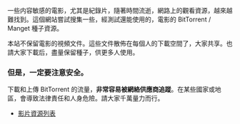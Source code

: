 
一些内容敏感的電影，尤其是紀錄片，隨著時間流逝，網路上的觀看資源，越來越難找到。這個網站嘗試搜集一些，經測試還能使用的，電影的 BitTorrent / Manget 種子資源。

本站不保留電影的視頻文件。這些文件散佈在每個人的下載空間了，大家共享。也請大家下載后，盡量保留種子，供更多人使用。

### 但是，一定要注意安全。

下載和上傳 BitTorrent 的流量，**非常容易被網絡供應商追蹤**。在某些國家或地區，會導致法律責任和人身危險。請大家千萬量力而行。

- [影片資源列表](/resource)




